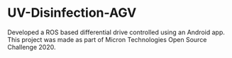 # UV-Disinfection-AGV
Developed a ROS based differential drive controlled using an Android app. This project was made as part of Micron Technologies Open Source Challenge 2020.
